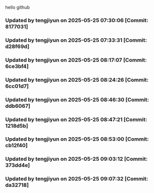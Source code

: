 hello github
### Updated by tengjiyun on 2025-05-25 07:30:06 [Commit: 8177031]
### Updated by tengjiyun on 2025-05-25 07:33:31 [Commit: d28f69d]
### Updated by tengjiyun on 2025-05-25 08:17:07 [Commit: 6ce3bf4]
### Updated by tengjiyun on 2025-05-25 08:24:26 [Commit: 6cc01d7]
### Updated by tengjiyun on 2025-05-25 08:46:30 [Commit: ddb6067]
### Updated by tengjiyun on 2025-05-25 08:47:21 [Commit: 1218d5b]
### Updated by tengjiyun on 2025-05-25 08:53:00 [Commit: cb12f40]
### Updated by tengjiyun on 2025-05-25 09:03:12 [Commit: 373dd4e]
### Updated by tengjiyun on 2025-05-25 09:07:32 [Commit: da32718]
